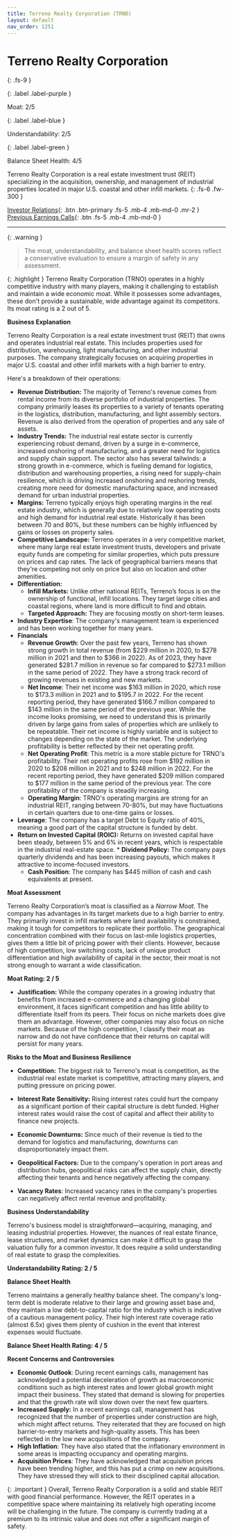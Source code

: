 ```yaml
---
title: Terreno Realty Corporation (TRNO)
layout: default
nav_order: 1251
---
```


# Terreno Realty Corporation
{: .fs-9 }

{: .label .label-purple }

Moat: 2/5

{: .label .label-blue }

Understandability: 2/5

{: .label .label-green }

Balance Sheet Health: 4/5

Terreno Realty Corporation is a real estate investment trust (REIT) specializing in the acquisition, ownership, and management of industrial properties located in major U.S. coastal and other infill markets.
{: .fs-6 .fw-300 }

[Investor Relations](https://www.google.com/search?q=TRNO+investor+relations){: .btn .btn-primary .fs-5 .mb-4 .mb-md-0 .mr-2 }
[Previous Earnings Calls](https://discountingcashflows.com/company/TRNO/transcripts/){: .btn .fs-5 .mb-4 .mb-md-0 }

---

{: .warning }
>The moat, understandability, and balance sheet health scores reflect a conservative evaluation to ensure a margin of safety in any assessment.



{: .highlight }
Terreno Realty Corporation (TRNO) operates in a highly competitive industry with many players, making it challenging to establish and maintain a wide economic moat. While it possesses some advantages, these don't provide a sustainable, wide advantage against its competitors. Its moat rating is a 2 out of 5.

**Business Explanation**

Terreno Realty Corporation is a real estate investment trust (REIT) that owns and operates industrial real estate. This includes properties used for distribution, warehousing, light manufacturing, and other industrial purposes. The company strategically focuses on acquiring properties in major U.S. coastal and other infill markets with a high barrier to entry.

Here's a breakdown of their operations:

*   **Revenue Distribution:** The majority of Terreno's revenue comes from rental income from its diverse portfolio of industrial properties. The company primarily leases its properties to a variety of tenants operating in the logistics, distribution, manufacturing, and light assembly sectors. Revenue is also derived from the operation of properties and any sale of assets.
*   **Industry Trends:** The industrial real estate sector is currently experiencing robust demand, driven by a surge in e-commerce, increased onshoring of manufacturing, and a greater need for logistics and supply chain support. The sector also has several tailwinds: a strong growth in e-commerce, which is fueling demand for logistics, distribution and warehousing properties, a rising need for supply-chain resilience, which is driving increased onshoring and reshoring trends, creating more need for domestic manufacturing space, and increased demand for urban industrial properties.
*   **Margins:** Terreno typically enjoys high operating margins in the real estate industry, which is generally due to relatively low operating costs and high demand for industrial real estate. Historically it has been between 70 and 80%, but these numbers can be highly influenced by gains or losses on property sales.
*   **Competitive Landscape:** Terreno operates in a very competitive market, where many large real estate investment trusts, developers and private equity funds are competing for similar properties, which puts pressure on prices and cap rates. The lack of geographical barriers means that they're competing not only on price but also on location and other amenities.
*   **Differentiation:**
    *   **Infill Markets:** Unlike other national REITs, Terreno’s focus is on the ownership of functional, infill locations. They target large cities and coastal regions, where land is more difficult to find and obtain.
    *   **Targeted Approach:** They are focusing mostly on short-term leases.
   *  **Industry Expertise**: The company's management team is experienced and has been working together for many years.
*   **Financials**
     * **Revenue Growth**: Over the past few years, Terreno has shown strong growth in total revenue (from $229 million in 2020, to $278 million in 2021 and then to $366 in 2022). As of 2023, they have generated $281.7 million in revenue so far compared to $273.1 million in the same period of 2022. They have a strong track record of growing revenues in existing and new markets.
     * **Net Income**: Their net income was $163 million in 2020, which rose to $173.3 million in 2021 and to $195.7 in 2022. For the recent reporting period, they have generated $166.7 million compared to $143 million in the same period of the previous year. While the income looks promising, we need to understand this is primarily driven by large gains from sales of properties which are unlikely to be repeatable. Their net income is highly variable and is subject to changes depending on the state of the market. The underlying profitability is better reflected by their net operating profit.
      * **Net Operating Profit**: This metric is a more stable picture for TRNO's profitability. Their net operating profits rose from $192 million in 2020 to $208 million in 2021 and to $248 million in 2022. For the recent reporting period, they have generated $209 million compared to $177 million in the same period of the previous year. The core profitability of the company is steadily increasing.
    *   **Operating Margin**: TRNO's operating margins are strong for an industrial REIT, ranging between 70-80%, but may have fluctuations in certain quarters due to one-time gains or losses.
   *   **Leverage**: The company has a target Debt to Equity ratio of 40%, meaning a good part of the capital structure is funded by debt. 
   *  **Return on Invested Capital (ROIC):** Returns on invested capital have been steady, between 5% and 6% in recent years, which is respectable in the industrial real-estate space. 
     *   **Dividend Policy:** The company pays quarterly dividends and has been increasing payouts, which makes it attractive to income-focused investors.
      *   **Cash Position**: The company has $445 million of cash and cash equivalents at present.

**Moat Assessment**

Terreno Realty Corporation’s moat is classified as a *Narrow Moat*. The company has advantages in its target markets due to a high barrier to entry. They primarily invest in infill markets where land availability is constrained, making it tough for competitors to replicate their portfolio. The geographical concentration combined with their focus on last-mile logistics properties, gives them a little bit of pricing power with their clients. However, because of high competition, low switching costs, lack of unique product differentiation and high availability of capital in the sector, their moat is not strong enough to warrant a wide classification.

**Moat Rating: 2 / 5**

* **Justification:** While the company operates in a growing industry that benefits from increased e-commerce and a changing global environment, it faces significant competition and has little ability to differentiate itself from its peers. Their focus on niche markets does give them an advantage. However, other companies may also focus on niche markets. Because of the high competition, I classify their moat as narrow and do not have confidence that their returns on capital will persist for many years.

**Risks to the Moat and Business Resilience**

*   **Competition:** The biggest risk to Terreno's moat is competition, as the industrial real estate market is competitive, attracting many players, and putting pressure on pricing power.

*   **Interest Rate Sensitivity:** Rising interest rates could hurt the company as a significant portion of their capital structure is debt funded. Higher interest rates would raise the cost of capital and affect their ability to finance new projects.

*   **Economic Downturns:** Since much of their revenue is tied to the demand for logistics and manufacturing, downturns can disproportionately impact them.

*   **Geopolitical Factors:** Due to the company's operation in port areas and distribution hubs, geopolitical risks can affect the supply chain, directly affecting their tenants and hence negatively affecting the company.

*  **Vacancy Rates**: Increased vacancy rates in the company's properties can negatively affect rental revenue and profitablity.

**Business Understandability**

Terreno's business model is straightforward—acquiring, managing, and leasing industrial properties. However, the nuances of real estate finance, lease structures, and market dynamics can make it difficult to grasp the valuation fully for a common investor. It does require a solid understanding of real estate to grasp the complexities. 

**Understandability Rating: 2 / 5**

**Balance Sheet Health**

Terreno maintains a generally healthy balance sheet. The company's long-term debt is moderate relative to their large and growing asset base and, they maintain a low debt-to-capital ratio for the industry which is indicative of a cautious management policy. Their high interest rate coverage ratio (almost 6.5x) gives them plenty of cushion in the event that interest expenses would fluctuate.

**Balance Sheet Health Rating: 4 / 5**

**Recent Concerns and Controversies**

*   **Economic Outlook**: During recent earnings calls, management has acknowledged a potential deceleration of growth as macroeconomic conditions such as high interest rates and lower global growth might impact their business. They stated that demand is slowing for properties and that the growth rate will slow down over the next few quarters.
*   **Increased Supply:** In a recent earnings call, management has recognized that the number of properties under construction are high, which might affect returns. They reiterated that they are focused on high barrier-to-entry markets and high-quality assets. This has been reflected in the low new acquisitions of the company.
*  **High Inflation**: They have also stated that the inflationary environment in some areas is impacting occupancy and operating margins.
*  **Acquisition Prices**: They have acknowledged that acquisition prices have been trending higher, and this has put a crimp on new acquisitions. They have stressed they will stick to their disciplined capital allocation.

{: .important }
Overall, Terreno Realty Corporation is a solid and stable REIT with good financial performance. However, the REIT operates in a competitive space where maintaining its relatively high operating income will be challenging in the future. The company is currently trading at a premium to its intrinsic value and does not offer a significant margin of safety.

